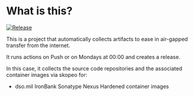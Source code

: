 # What is this?

[![Release](https://github.com/amentumservices/Collector-Nexus-IB/actions/workflows/collect-main.yml/badge.svg?branch=main)](https://github.com/amentumservices/Collector-Nexus-IB/actions/workflows/collect-main.yml)

This is a project that automatically collects artifacts to ease in air-gapped transfer from the internet.

It runs actions on Push or on Mondays at 00:00 and creates a release.

In this case, it collects the source code repositories and the associated container images via skopeo for:

- dso.mil IronBank Sonatype Nexus Hardened container images
